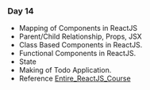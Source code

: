 ####
### Day 14

 - Mapping of Components in ReactJS
 - Parent/Child Relationship, Props, JSX
 - Class Based Components in ReactJS.
 - Functional Components in ReactJS.
 - State
 - Making of Todo Application.
 - Reference [Entire_ReactJS_Course](https://www.youtube.com/watch?v=DLX62G4lc44&t=2280s)
